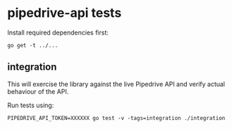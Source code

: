 # pipedrive-api tests

Install required dependencies first:

```shell
go get -t ../...
```

integration
-----------

This will exercise the library against the live Pipedrive API and verify actual behaviour of the API.

Run tests using:

    PIPEDRIVE_API_TOKEN=XXXXXX go test -v -tags=integration ./integration

